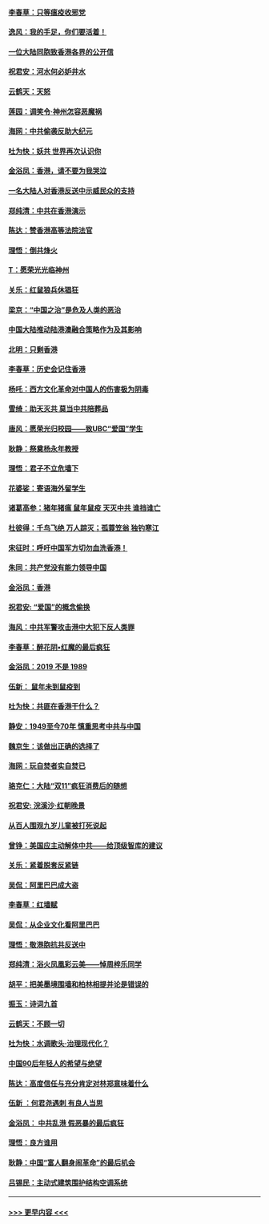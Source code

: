 #### [李春草：只等瘟疫收邪党](../pages/nsc993/n11677308.md?t=11250433) 
#### [逸风：我的手足，你们要活着！](../pages/nsc993/n11676352.md?t=11250433) 
#### [一位大陆同胞致香港各界的公开信](../pages/nsc993/n11675761.md?t=11250433) 
#### [祝君安：河水何必妒井水](../pages/nsc993/n11675746.md?t=11250433) 
#### [云鹤天：天怒](../pages/nsc993/n11675718.md?t=11250433) 
#### [莲园：调笑令‧神州怎容恶魔祸](../pages/nsc993/n11675648.md?t=11250433) 
#### [海网：中共偷袭反助大纪元](../pages/nsc993/n11673515.md?t=11250433) 
#### [吐为快：妖共 世界再次认识你](../pages/nsc993/n11673506.md?t=11250433) 
#### [金浴凤：香港，请不要为我哭泣](../pages/nsc993/n11673248.md?t=11250433) 
#### [一名大陆人对香港反送中示威民众的支持](../pages/nsc993/n11672615.md?t=11250433) 
#### [郑纯清：中共在香港演示](../pages/nsc993/n11670539.md?t=11250433) 
#### [陈达：赞香港高等法院法官](../pages/nsc993/n11669542.md?t=11250433) 
#### [理悟：倒共烽火](../pages/nsc993/n11668844.md?t=11250433) 
#### [T：愿荣光光临神州](../pages/nsc993/n11668421.md?t=11250433) 
#### [关乐：红鼠狼兵休猖狂](../pages/nsc993/n11668378.md?t=11250433) 
#### [梁京：“中国之治”是危及人类的恶治](../pages/nsc993/n11668328.md?t=11250433) 
#### [中国大陆推动陆港澳融合策略作为及其影响](../pages/nsc993/n11668157.md?t=11250433) 
#### [北明：只剩香港](../pages/nsc993/n11668002.md?t=11250433) 
#### [李春草：历史会记住香港](../pages/nsc993/n11667927.md?t=11250433) 
#### [杨吒：西方文化革命对中国人的伤害极为阴毒](../pages/nsc993/n11664521.md?t=11250433) 
#### [雪绮：助天灭共 莫当中共陪葬品](../pages/nsc993/n11662650.md?t=11250433) 
#### [唐风：愿荣光归校园——致UBC“爱国”学生](../pages/nsc993/n11662194.md?t=11250433) 
#### [耿静：祭奠杨永年教授](../pages/nsc993/n11662514.md?t=11250433) 
#### [理悟：君子不立危墙下](../pages/nsc993/n11662172.md?t=11250433) 
#### [花婆娑：寄语海外留学生](../pages/nsc993/n11662121.md?t=11250433) 
#### [诸葛高参：猪年猪瘟 鼠年鼠疫 天灭中共 谁挡谁亡](../pages/nsc993/n11661980.md?t=11250433) 
#### [杜彼得：千鸟飞绝 万人踪灭；孤蓑笠翁 独钓寒江](../pages/nsc993/n11661170.md?t=11250433) 
#### [宋征时：呼吁中国军方切勿血洗香港！](../pages/nsc993/n11415318.md?t=11250433) 
#### [朱同：共产党没有能力领导中国](../pages/nsc993/n11660421.md?t=11250433) 
#### [金浴凤：香港](../pages/nsc993/n11660419.md?t=11250433) 
#### [祝君安: “爱国”的概念偷换](../pages/nsc993/n11659706.md?t=11250433) 
#### [海风：中共军警攻击港中大犯下反人类罪](../pages/nsc993/n11659632.md?t=11250433) 
#### [李春草：醉花阴•红魔的最后疯狂](../pages/nsc993/n11659287.md?t=11250433) 
#### [金浴凤：2019 不是 1989](../pages/nsc993/n11657663.md?t=11250433) 
#### [伍新： 鼠年未到鼠疫到](../pages/nsc993/n11655098.md?t=11250433) 
#### [吐为快：共匪在香港干什么？](../pages/nsc993/n11654891.md?t=11250433) 
#### [静安：1949至今70年 慎重思考中共与中国](../pages/nsc993/n11651244.md?t=11250433) 
#### [魏京生：该做出正确的选择了](../pages/nsc993/n11653084.md?t=11250433) 
#### [海网：玩自焚者实自焚已](../pages/nsc993/n11652423.md?t=11250433) 
#### [骆克仁：大陆“双11”疯狂消费后的随想](../pages/nsc993/n11652305.md?t=11250433) 
#### [祝君安: 浣溪沙·红朝晚景](../pages/nsc993/n11652258.md?t=11250433) 
#### [从百人围观九岁儿童被打死说起](../pages/nsc993/n11651030.md?t=11250433) 
#### [曾铮：美国应主动解体中共——给顶级智库的建议](../pages/nsc993/n11649888.md?t=11250433) 
#### [关乐：紧着脱套反紧链](../pages/nsc993/n11649069.md?t=11250433) 
#### [吴侃：阿里巴巴成大盗](../pages/nsc993/n11645523.md?t=11250433) 
#### [李春草：红墙赋](../pages/nsc993/n11646389.md?t=11250433) 
#### [吴侃：从企业文化看阿里巴巴](../pages/nsc993/n11645476.md?t=11250433) 
#### [理悟：敬港胞抗共反送中](../pages/nsc993/n11645466.md?t=11250433) 
#### [郑纯清：浴火凤凰彩云美——悼周梓乐同学](../pages/nsc993/n11645155.md?t=11250433) 
#### [胡平：把美墨境围墙和柏林相提并论是错误的](../pages/nsc993/n11645134.md?t=11250433) 
#### [振玉：诗词九首](../pages/nsc993/n11644081.md?t=11250433) 
#### [云鹤天：不顾一切](../pages/nsc993/n11643508.md?t=11250433) 
#### [吐为快：水调歌头·治理现代化？](../pages/nsc993/n11643485.md?t=11250433) 
#### [中国90后年轻人的希望与绝望](../pages/nsc993/n11642317.md?t=11250433) 
#### [陈达：高度信任与充分肯定对林郑意味着什么](../pages/nsc993/n11641441.md?t=11250433) 
#### [伍新 ：何君尧遇刺 有良人当思](../pages/nsc993/n11641503.md?t=11250433) 
#### [金浴凤： 中共乱港  假恶暴的最后疯狂](../pages/nsc993/n11641495.md?t=11250433) 
#### [理悟：良方谁用](../pages/nsc993/n11641463.md?t=11250433) 
#### [耿静：中国“富人翻身闹革命”的最后机会](../pages/nsc993/n11640655.md?t=11250433) 
#### [吕锡民：主动式建筑围护结构空调系统](../pages/nsc993/n11640168.md?t=11250433) 

----
#### [ >>> 更早内容 <<< ](../indexes/nsc993-earlier.md)
